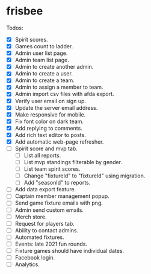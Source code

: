 # frisbee

Todos:

- [x] Spirit scores.
- [x] Games count to ladder.
- [x] Admin user list page.
- [x] Admin team list page.
- [x] Admin to create another admin.
- [x] Admin to create a user.
- [x] Admin to create a team.
- [x] Admin to assign a member to team.
- [x] Admin import csv files with afda export.
- [x] Verify user email on sign up.
- [x] Update the server email address.
- [x] Make responsive for mobile.
- [x] Fix font color on dark team.
- [x] Add replying to comments.
- [x] Add rich text editor to posts.
- [x] Add automatic web-page refresher.
- [ ] Spirit score and mvp tab.
  - [ ] List all reports.
  - [ ] List mvp standings filterable by gender.
  - [ ] List team spirit scores.
  - [ ] Change "fixtureId" to "fixtureId" using migration.
  - [ ] Add "seasonId" to reports.
- [ ] Add data export feature.
- [ ] Captain member management popup.
- [ ] Send game fixture emails with png.
- [ ] Admin send custom emails.
- [ ] Merch store.
- [ ] Request for players tab.
- [ ] Ability to contact admins.
- [ ] Automated fixtures.
- [ ] Events: late 2021 fun rounds.
- [ ] Fixture games should have individual dates.
- [ ] Facebook login.
- [ ] Analytics.
